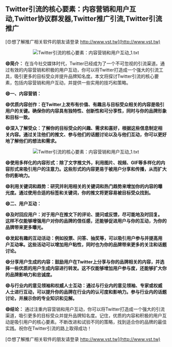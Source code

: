 ## **Twitter引流的核心要素：内容营销和用户互动,Twitter协议群发器,Twitter推广引流,Twitter引流推广**

[😍想了解推广相关软件的朋友请登录 http://www.vst.tw](http://www.vst.tw)

 <center><img src="https://vst.tw/MP4/tuiguang/png/1.png" alt="Twitter引流的核心要素：内容营销和用户互动_1.txt"></center>

**😄简介：**
在当今社交媒体时代，Twitter已经成为了一个不可忽视的引流渠道。通过有效的内容营销和积极的用户互动，你可以将Twitter打造成一个强大的引流工具，吸引更多的目标受众并提升品牌知名度。本文将探讨Twitter引流的核心要素，包括内容营销和用户互动，并提供一些实用的技巧和策略。

**😄一、内容营销：**

**😄优质内容创作：在Twitter上发布有价值、有趣且与目标受众相关的内容是吸引用户的关键。确保你的内容具有独特性、创新性和可分享性，同时与你的品牌形象和目标一致。**

**😄深入了解受众：了解你的目标受众的兴趣、需求和喜好，根据这些信息制定相关内容。通过关注他们的推文、参与他们的话题讨论以及与他们互动，你可以更好地了解他们的想法和需求。**

 <center><img src="https://vst.tw/MP4/tuiguang/png/6.png" alt="Twitter引流的核心要素：内容营销和用户互动_1.txt"></center>

**😄使用多样化的内容形式：除了文字推文外，利用图片、视频、GIF等多样化的内容形式来吸引用户的注意力。这些形式的内容更易于被用户分享和传播，从而扩大你的影响力。**

**😄利用关键词和趋势：研究并利用相关的关键词和热门趋势来增加你的内容的曝光度。通过使用合适的标签和关键词，你的推文将更容易被目标受众找到。**

**😄二、用户互动：**

**😄及时回应用户：对于用户在推文下的评论、提问或反馈，尽可能地及时回复。这样不仅能够增强用户对你的品牌的信任感，还能够促进用户与你的互动，为你的品牌带来更多曝光。**

**😄发起有趣的互动活动：例如投票、问答、抽奖等，可以吸引用户参与并提高用户互动率。这些活动可以增加用户粘性，同时也为你的品牌带来更多的关注和话题讨论。**

**😄分享用户生成的内容：鼓励用户在Twitter上分享与你的品牌相关的内容，并选择一些优质的用户生成内容进行转发。这不仅能够增加用户参与度，还能够扩大你的品牌影响力和忠诚度。**

**😄与行业内的意见领袖和权威人士互动：通过与行业内的意见领袖、专家或权威人士进行互动，可以提升你的品牌在行业内的认可度和影响力。参与行业内的话题讨论，并展示你的专业知识和见解。**

**😄结论：**
通过注重内容营销和用户互动，你可以将Twitter打造成一个强大的引流渠道，吸引更多的目标受众并提升品牌知名度。记住，优质的内容和积极的用户互动是吸引用户的核心要素。不断改进和试验不同的策略，找到适合你的品牌的最佳实践。祝你在Twitter引流的路上取得成功！

[😍想了解推广相关软件的朋友请登录 http://www.vst.tw](http://www.vst.tw)



